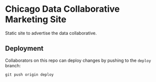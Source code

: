 # Chicago Data Collaborative Marketing Site

Static site to advertise the data collaborative.

## Deployment

Collaborators on this repo can deploy changes by pushing to the `deploy`
branch:

```
git push origin deploy
```
